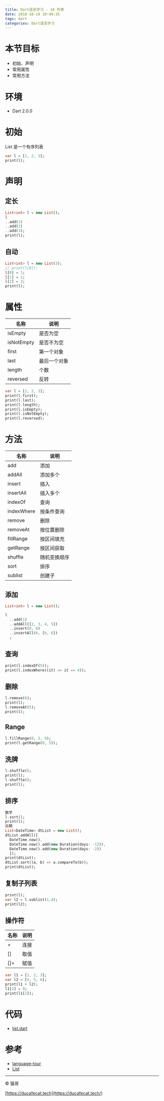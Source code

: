 ```yaml
---
title: Dart语言学习 - 10 列表
date: 2018-10-19 10:49:35
tags: dart
categories: Dart语言学习
---
```


# 本节目标

- 初始、声明
- 常用属性
- 常用方法

# 环境

- Dart 2.0.0

# 初始

List 是一个有序列表

```dart
var l = [1, 2, 3];
print(l);
```

# 声明

## 定长

```dart
List<int> l = new List();
l
..add(1)
..add(2)
..add(3);
print(l);
```

## 自动

```dart
List<int> l = new List(3);
// print(l[0]);
l[0] = 1;
l[1] = 2;
l[2] = 3;
print(l);
```

# 属性

名称 | 说明
-----|----------
isEmpty     | 是否为空
isNotEmpty  | 是否不为空
first       | 第一个对象
last        | 最后一个对象
length      | 个数
reversed    | 反转

```dart
var l = [1, 2, 3];
print(l.first);
print(l.last);
print(l.length);
print(l.isEmpty);
print(l.isNotEmpty);
print(l.reversed);
```

# 方法

名称 | 说明
-----|----------
add         | 添加
addAll      | 添加多个
insert      | 插入
insertAll   | 插入多个
indexOf     | 查询
indexWhere  | 按条件查询
remove      | 删除
removeAt    | 按位置删除
fillRange   | 按区间填充
getRange    | 按区间获取
shuffle     | 随机变换顺序
sort        | 排序
sublist     | 创建子

## 添加

```dart
List<int> l = new List();

l
  ..add(1)
  ..addAll([2, 3, 4, 5])
  ..insert(0, 6)
  ..insertAll(6, [6, 6])
  ;
```

## 查询

```dart
print(l.indexOf(5));
print(l.indexWhere((it) => it == 4));
```

## 删除

```dart
l.remove(6);
print(l);
l.removeAt(5);
print(l);
```

## Range

```dart
l.fillRange(0, 3, 9);
print(l.getRange(0, 5));
```

## 洗牌

```dart
l.shuffle();
print(l);
l.shuffle();
print(l);
```

## 排序

```dart
数字
l.sort();
print(l);
日期
List<DateTime> dtList = new List();
dtList.addAll([
  DateTime.now(),
  DateTime.now().add(new Duration(days: -12)),
  DateTime.now().add(new Duration(days: -2))
  ]);
print(dtList);
dtList.sort((a, b) => a.compareTo(b));
print(dtList);
```

## 复制子列表

```dart
print(l);
var l2 = l.sublist(1,4);
print(l2);
```

## 操作符

名称 | 说明
-----|----------
+      | 连接
[]     | 取值
[]=    | 赋值

```dart
var l1 = [1, 2, 3];
var l2 = [4, 5, 6];
print(l1 + l2);
l1[2] = 9;
print(l1[2]);
```

# 代码

- [list.dart](https://github.com/ducafecat/dart-learn/blob/master/10-%E5%88%97%E8%A1%A8/list.dart)

# 参考

- [language-tour](https://www.dartlang.org/guides/language/language-tour)
- [List](https://api.dartlang.org/stable/2.0.0/dart-core/List-class.html)

----

© 猫哥

[https://ducafecat.tech](https://ducafecat.tech/)
